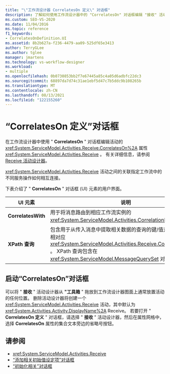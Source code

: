 ```yaml
---
title: "\"工作流设计器 CorrelatesOn 定义\" 对话框"
description: 了解如何使用工作流设计器中的 "CorrelatesOn" 对话框编辑 "接收" 活动的 "CorrelatesOn" 属性。
ms.custom: SEO-VS-2020
ms.date: 11/04/2016
ms.topic: reference
f1_keywords:
- CorrelatesOnDefinition.UI
ms.assetid: 8b2b627a-f236-4479-aa09-525df65e3413
author: TerryGLee
ms.author: tglee
manager: jmartens
ms.technology: vs-workflow-designer
ms.workload:
- multiple
ms.openlocfilehash: 0b0730853bb2f7e67445a85c4a05d6adbfc22dc3
ms.sourcegitcommit: 68897da7d74c31ae1ebf5d47c7b5ddc9b108265b
ms.translationtype: MT
ms.contentlocale: zh-CN
ms.lasthandoff: 08/13/2021
ms.locfileid: "122155260"
---
```

# <a name="correlateson-definition-dialog-box"></a>“CorrelatesOn 定义”对话框

在工作流设计器中使用 " **CorrelatesOn** " 对话框编辑活动的 <xref:System.ServiceModel.Activities.Receive.CorrelatesOn%2A> 属性 <xref:System.ServiceModel.Activities.Receive> 。 有关详细信息，请参阅 [Receive 活动设计器](../workflow-designer/receive-activity-designer.md)。

<xref:System.ServiceModel.Activities.Receive> 活动之间的关联指定工作流中的不同服务操作如何相互连接。

下表介绍了 " **CorrelatesOn** " 对话框 (UI) 元素的用户界面。

|UI 元素|说明|
|-|-----------------|
|**CorrelatesWith**|用于将消息路由到相应工作流实例的 <xref:System.ServiceModel.Activities.CorrelationHandle>。|
|**XPath 查询**|包含用于从传入消息中提取相关数据的查询的键/值对。 此值与属性相对应 <xref:System.ServiceModel.Activities.Receive.CorrelatesOn%2A> 。 XPath 查询包含在 <xref:System.ServiceModel.MessageQuerySet> 对象中。|

## <a name="to-launch-the-correlateson-dialog-box"></a>启动“CorrelatesOn”对话框

可以将 " **接收** " 活动设计器从 **"工具箱** " 拖放到工作流设计器图面上通常放置活动的任何位置。 删除活动设计器将创建一个 <xref:System.ServiceModel.Activities.Receive> 活动，其中默认为 <xref:System.Activities.Activity.DisplayName%2A> Receive。 若要打开 " **CorrelatesOn 定义** " 对话框，请选择 " **接收** " 活动设计器，然后在属性网格中，选择 **CorrelatesOn** 属性的集合文本旁边的省略号按钮。

## <a name="see-also"></a>请参阅

- <xref:System.ServiceModel.Activities.Receive>
- [“添加相关初始值设定项”对话框](../workflow-designer/add-correlationinitializers-dialog-box.md)
- [“初始化相关”对话框](../workflow-designer/initialize-correlation-dialog-box.md)